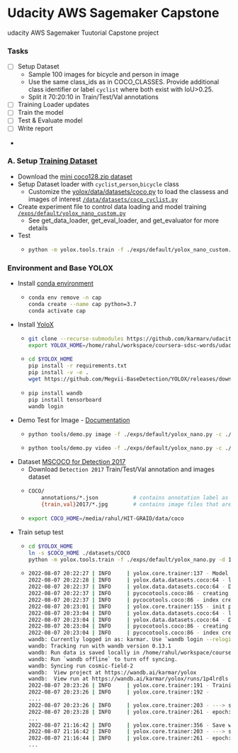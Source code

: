 # Udacity AWS Sagemaker Capstone
udacity AWS Sagemaker Tuutorial Capstone project



###  Tasks

- [ ] Setup Dataset
    - Sample 100 images for bicycle and person in image
    - Use the same class_ids as in COCO_CLASSES. Provide additional class identifier or label `cyclist` where both exist with IoU>0.25. 
    - Split it 70:20:10 in Train/Test/Val annotations
- [ ] Training Loader updates
- [ ] Train the model 
- [ ] Test & Evaluate model
- [ ] Write report
- 

### A. Setup [Training Dataset](https://yolox.readthedocs.io/en/latest/train_custom_data.html)
- Download the [mini coco128.zip dataset](https://github.com/karmarv/udacity-aws-sagemaker-capstone/tree/main/samples/coco128.zip)
- Setup Dataset loader with `cyclist`,`person`,`bicycle` class
    - Customize the [yolox/data/datasets/coco.py](https://github.com/Megvii-BaseDetection/YOLOX/blob/main/yolox/data/datasets/coco.py) to load the classess and images of interest [`/data/datasets/coco_cyclist.py`](./YOLOX/yolox/data/datasets/coco_cyclist.py)
- Create experiment file to control data loading and model training [`/exps/default/yolox_nano_custom.py`](./YOLOX/exps/default/yolox_nano_custom.py)
    - See get_data_loader, get_eval_loader, and get_evaluator for more details
- Test
    -   ```bash
        python -m yolox.tools.train -f ./exps/default/yolox_nano_custom.py -d 1 -b 8 --fp16  --logger wandb wandb-project yolox
        ```


### Environment and Base YOLOX

- Install [conda environment](https://docs.conda.io/projects/conda/en/latest/glossary.html#silent-mode-glossary)
    -   ```bash
        conda env remove -n cap
        conda create --name cap python=3.7
        conda activate cap 
        ```
- Install [YoloX](https://github.com/Megvii-BaseDetection/YOLOX/)
    -   ```bash
        git clone --recurse-submodules https://github.com/karmarv/udacity-aws-sagemaker-capstone
        export YOLOX_HOME=/home/rahul/workspace/coursera-sdsc-words/udacity-aws-sagemaker-capstone/YOLOX
        ```
    -   ```bash
        cd $YOLOX_HOME 
        pip install -r requirements.txt
        pip install -v -e . 
        wget https://github.com/Megvii-BaseDetection/YOLOX/releases/download/0.1.1rc0/yolox_nano.pth
        ```
    -   ```bash 
        pip install wandb
        pip install tensorboard
        wandb login
        ```
- Demo Test for Image - [Documentation](https://yolox.readthedocs.io/en/latest/quick_run.html)
    -   ```bash
        python tools/demo.py image -f ./exps/default/yolox_nano.py -c ./yolox_nano.pth --path ../samples/biker1.jpg --conf 0.25 --nms 0.45 --tsize 640 --save_result --device gpu
        ```
    -   ```bash
        python tools/demo.py video -f ./exps/default/yolox_nano.py -c ./yolox_nano.pth --path ../samples/cyclists.mp4 --conf 0.25 --nms 0.45 --tsize 640 --save_result --device gpu
        ```
- Dataset [MSCOCO for Detection 2017](https://cocodataset.org/#download)
    - Download `Detection 2017` Train/Test/Val annotation and images dataset
    -   ```bash
        COCO/
            annotations/*.json           # contains annotation label as instances_{train,val}2017.json
            {train,val}2017/*.jpg        # contains image files that are mentioned in the corresponding json
        ```
    -   ```bash
        export COCO_HOME=/media/rahul/HIT-GRAID/data/coco
        ```
- Train setup test
    -   ```bash
        cd $YOLOX_HOME
        ln -s $COCO_HOME ./datasets/COCO
        python -m yolox.tools.train -f ./exps/default/yolox_nano.py -d 1 -b 8 --fp16  --logger wandb wandb-project yolox
        ```
    -   ```bash 
        2022-08-07 20:22:27 | INFO     | yolox.core.trainer:137 - Model Summary: Params: 0.91M, Gflops: 1.11
        2022-08-07 20:22:28 | INFO     | yolox.data.datasets.coco:64 - loading annotations into memory...
        2022-08-07 20:22:37 | INFO     | yolox.data.datasets.coco:64 - Done (t=8.70s)
        2022-08-07 20:22:37 | INFO     | pycocotools.coco:86 - creating index...
        2022-08-07 20:22:37 | INFO     | pycocotools.coco:86 - index created!
        2022-08-07 20:23:01 | INFO     | yolox.core.trainer:155 - init prefetcher, this might take one minute or less...
        2022-08-07 20:23:04 | INFO     | yolox.data.datasets.coco:64 - loading annotations into memory...
        2022-08-07 20:23:04 | INFO     | yolox.data.datasets.coco:64 - Done (t=0.36s)
        2022-08-07 20:23:04 | INFO     | pycocotools.coco:86 - creating index...
        2022-08-07 20:23:04 | INFO     | pycocotools.coco:86 - index created!
        wandb: Currently logged in as: karmar. Use `wandb login --relogin` to force relogin
        wandb: Tracking run with wandb version 0.13.1
        wandb: Run data is saved locally in /home/rahul/workspace/coursera-sdsc-words/udacity-aws-sagemaker-capstone/YOLOX/wandb/run-20220807_202306-1p4lrdls
        wandb: Run `wandb offline` to turn off syncing.
        wandb: Syncing run cosmic-field-2
        wandb:  View project at https://wandb.ai/karmar/yolox
        wandb:  View run at https://wandb.ai/karmar/yolox/runs/1p4lrdls
        2022-08-07 20:23:26 | INFO     | yolox.core.trainer:191 - Training start...
        2022-08-07 20:23:26 | INFO     | yolox.core.trainer:192 - 
        ....
        2022-08-07 20:23:26 | INFO     | yolox.core.trainer:203 - ---> start train epoch1
        2022-08-07 20:23:28 | INFO     | yolox.core.trainer:261 - epoch: 1/300, iter: 10/14786, mem: 584Mb, iter_time: 0.224s, data_time: 0.002s, total_loss: 14.6, iou_loss: 4.6, l1_loss: 0.0, conf_loss: 7.8, cls_loss: 2.1, lr: 2.287e-11, size: 416, ETA: 11 days, 11:38:15
        ...
        2022-08-07 21:16:42 | INFO     | yolox.core.trainer:356 - Save weights to ./YOLOX_outputs/yolox_nano
        2022-08-07 21:16:42 | INFO     | yolox.core.trainer:203 - ---> start train epoch2
        2022-08-07 21:16:44 | INFO     | yolox.core.trainer:261 - epoch: 2/300, iter: 10/14786, mem: 1708Mb, iter_time: 0.222s, data_time: 0.108s, total_loss: 11.5, iou_loss: 3.8, l1_loss: 0.0, conf_loss: 5.2, cls_loss: 2.4, lr: 5.007e-05, size: 512, ETA: 11 days, 0:55:22
        ...
        ```
